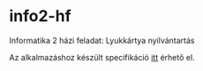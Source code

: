 # info2-hf
Informatika 2 házi feladat: Lyukkártya nyilvántartás

Az alkalmazáshoz készült specifikáció [itt](doc/specifikacio.md) érhető el.
    
